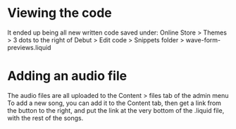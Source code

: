 # Viewing the code
It ended up being all new written code saved under: Online Store > Themes > 3 dots to the right of Debut > Edit code > Snippets folder > wave-form-previews.liquid

# Adding an audio file
The audio files are all uploaded to the Content > files tab of the admin menu
To add a new song, you can add it to the Content tab, then get a link from the button to the right, and put the link at the very bottom of the .liquid file, with the rest of the songs.

